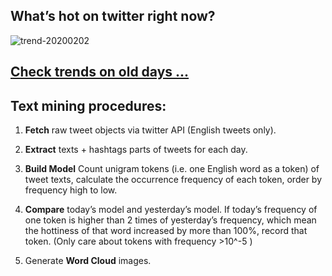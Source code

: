 ## What’s hot on twitter right now?

![trend-20200202][wordcloud]

[wordcloud]: https://raw.githubusercontent.com/xdqc/tweet-trend-everyday/master/word-cloud/trend-20200202.png?token=AF5V4P7ADR6KQBZ4CEDTNIK6AXRMU "trend-20200202"

## [Check trends on old days ...](https://github.com/xdqc/tweet-trend-everyday/tree/master/word-cloud)

## Text mining procedures:

1. **Fetch** raw tweet objects via twitter API (English tweets only).

2. **Extract** texts + hashtags parts of tweets for each day.

3. **Build Model** Count unigram tokens (i.e. one English word as a token) of tweet texts, calculate the occurrence frequency of each token, order by frequency high to low.

4. **Compare** today’s model and yesterday’s model. If today’s frequency of one token is higher than 2 times of yesterday’s frequency, which mean the hottiness of that word increased by more than 100%, record that token. (Only care about tokens with frequency >10^-5 )

5. Generate **Word Cloud** images.
